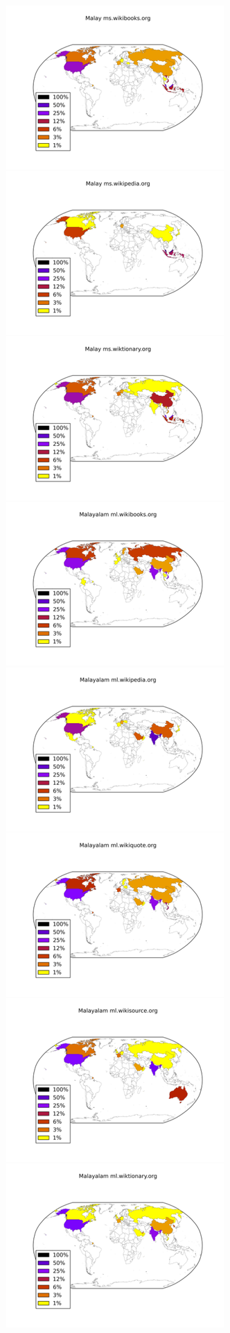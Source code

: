 ![](/images/Malay-ms.wikibooks.org.png)
![](/images/Malay-ms.wikipedia.org.png)
![](/images/Malay-ms.wiktionary.org.png)
![](/images/Malayalam-ml.wikibooks.org.png)
![](/images/Malayalam-ml.wikipedia.org.png)
![](/images/Malayalam-ml.wikiquote.org.png)
![](/images/Malayalam-ml.wikisource.org.png)
![](/images/Malayalam-ml.wiktionary.org.png)

